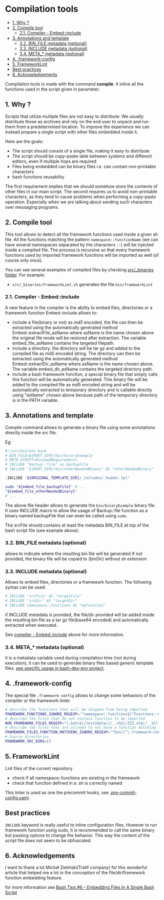 # Compilation tools

- [1. Why ?](#1-why-)
- [2. Compile tool](#2-compile-tool)
  - [2.1. Compiler - Embed::include](#21-compiler---embedinclude)
- [3. Annotations and template](#3-annotations-and-template)
  - [3.2. BIN_FILE metadata (optional)](#32-bin_file-metadata-optional)
  - [3.3. INCLUDE metadata (optional)](#33-include-metadata-optional)
  - [3.4. META\_\* metadata (optional)](#34-meta_-metadata-optional)
- [4. .framework-config](#4-framework-config)
- [5. FrameworkLint](#5-frameworklint)
- [Best practices](#best-practices)
- [6. Acknowledgements](#6-acknowledgements)

Compilation tools is made with the command **compile**. It inline all the
functions used in the script given in parameter.

## 1. Why ?

Scripts that utilize multiple files are not easy to distribute. We usually
distribute those as archives and rely on the end user to unpack and run them
from a predetermined location. To improve the experience we can instead prepare
a single script with other files embedded inside it.

Here are the goals:

- The script should consist of a single file, making it easy to distribute
- The script should be copy-paste-able between systems and different editors,
  even if multiple hops are required
- Files being embedded can be binary files i.e. can contain non-printable
  characters
- bash functions reusability

The first requirement implies that we should somehow store the contents of other
files in our main script. The second requires us to avoid non-printable
characters, as they tend to cause problems when performing a copy-paste
operation. Especially when we are talking about sending such characters over
messaging programs.

## 2. Compile tool

This tool allows to detect all the framework functions used inside a given sh
file. All the functions matching the pattern `namespace::functionName` (we can
have several namespaces separated by the characters `::`) will be injected
inside a compiled file. The process is recursive so that every framework
functions used by imported framework functions will be imported as well (of
course only once).

You can see several examples of compiled files by checking
[src/\_binaries folder](src/_binaries). For example:

- `src/_binaries/frameworkLint.sh` generates the file `bin/frameworkLint`

<!-- markdownlint-capture -->
<!-- markdownlint-disable MD033 -->

### 2.1. <a name="embedInclude"></a>Compiler - Embed::include

<!-- markdownlint-restore -->

A new feature in the compiler is the ability to embed files, directories or a
framework function Embed::include allows to:

- include a file(binary or not) as md5 encoded, the file can then be extracted
  using the automatically generated method Embed::extractFile_asName where
  asName is the name chosen above the original file mode will be restored after
  extraction. The variable embed_file_asName contains the targeted filepath.
- include a directory, the directory will be tar gz and added to the compiled
  file as md5 encoded string. The directory can then be extracted using the
  automatically generated method Embed::extractDir_asName where asName is the
  name chosen above. The variable embed_dir_asName contains the targeted
  directory path.
- include a bash framework function, a special binary file that simply calls
  this function will be automatically generated. This binary file will be added
  to the compiled file as md5 encoded string and will be automatically extracted
  to temporary directory and is callable directly using "asName" chosen above
  because path of the temporary directory is in the PATH variable.

## 3. Annotations and template

Compile command allows to generate a binary file using some annotations directly
inside the src file.

Eg:

```bash
#!/usr/bin/env bash
# BIN_FILE=${ROOT_DIR}/bin/binaryExample
# META_SCRIPT=MinimumRequirements
# INCLUDE "Backup::file" as backupFile
# INCLUDE "${ROOT_DIR}/bin/otherNeededBinary" AS "otherNeededBinary"

.INCLUDE "${ORIGINAL_TEMPLATE_DIR}/_includes/_header.tpl"

sudo "${embed_file_backupFile}" # ...
"${embed_file_otherNeededBinary}"
# ...
```

The above file header allows to generate the `bin/binaryExample` binary file. It
uses INCLUDE macro to allow the usage of Backup::file function as a binary named
backupFile that can even be called using `sudo`.

The srcFile should contains at least the metadata BIN_FILE at top of the bash
script file (see example above).

### 3.2. BIN_FILE metadata (optional)

allows to indicate where the resulting bin file will be generated if not
provided, the binary file will be copied to {binDir} without sh extension

### 3.3. INCLUDE metadata (optional)

Allows to embed files, directories or a framework function. The following syntax
can be used:

```bash
# INCLUDE "srcFile" AS "targetFile"
# INCLUDE "srcDir" AS "targetDir"
# INCLUDE namespace::functions AS "myFunction"
```

if INCLUDE metadata is provided, the file/dir provided will be added inside the
resulting bin file as a tar gz file(base64 encoded) and automatically extracted
when executed.

See [compiler - Embed::include](CompilationTools.md#embedInclude) above for more
information.

### 3.4. META\_\* metadata (optional)

it is a metadata variable used during compilation time (not during execution),
it can be used to generate binary files based generic template files.
[see specific usage in bash-dev-env project](https://github.com/fchastanet/bash-dev-env).

## 4. .framework-config

The special file `.framework-config` allows to change some behaviors of the
compiler or the framework linter.

```bash
# describe the functions that will be skipped from being imported
FRAMEWORK_FUNCTIONS_IGNORE_REGEXP='^namespace::functions$|^Functions::myFunction$|^IMPORT::dir::file$|^Acquire::ForceIPv4$'
# describe the files that do not contain function to be imported
NON_FRAMEWORK_FILES_REGEXP="(.bats$|/testsData/|/_.sh$|/ZZZ.sh$|/__all.sh$|^src/_|^src/batsHeaders.sh$)"
# describe the files that are allowed to not have a function matching the filename
FRAMEWORK_FILES_FUNCTION_MATCHING_IGNORE_REGEXP="^bin/|^\.framework-config$|^build.sh$|^tests/|\.tpl$|testsData/binaryFile$"
# Source directories
FRAMEWORK_SRC_DIRS=()

```

## 5. FrameworkLint

Lint files of the current repository

- check if all namespace::functions are existing in the framework
- check that function defined in a .sh is correctly named

This linter is used as one the precommit hooks, see
[.pre-commit-config.yaml](.pre-commit-config.yaml).

## Best practices

`INCLUDE` keyword is really useful to inline configuration files. However to run
framework function using sudo, it is recommended to call the same binary but
passing options to change the behavior. This way the content of the script file
does not seem to be obfuscated.

## 6. Acknowledgements

I want to thank a lot Michał Zieliński(Tratif company) for this wonderful
article that helped me a lot in the conception of the file/dir/framework
function embedding feature.

for more information see
[Bash Tips #6 – Embedding Files In A Single Bash Script](https://blog.tratif.com/2023/02/17/bash-tips-6-embedding-files-in-a-single-bash-script/)
